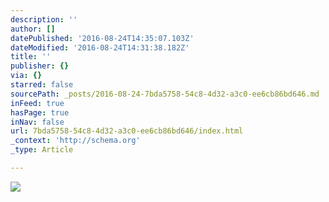 ```yaml
---
description: ''
author: []
datePublished: '2016-08-24T14:35:07.103Z'
dateModified: '2016-08-24T14:31:38.182Z'
title: ''
publisher: {}
via: {}
starred: false
sourcePath: _posts/2016-08-24-7bda5758-54c8-4d32-a3c0-ee6cb86bd646.md
inFeed: true
hasPage: true
inNav: false
url: 7bda5758-54c8-4d32-a3c0-ee6cb86bd646/index.html
_context: 'http://schema.org'
_type: Article

---
```

![](https://the-grid-user-content.s3-us-west-2.amazonaws.com/f932c01d-b59f-4625-8fea-4d8e391dea5b.jpg)
